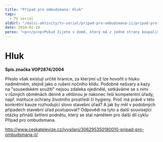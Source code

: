 ```yaml
---
title: "Případ pro ombudsmana: Hluk"
tags:
  - TV seriál
oldUrl: "/dalsi-aktivity/tv-serial/pripad-pro-ombudsmana-ii/pripad-pro-ombudsmana-hluk/"
date: 2010-02-19
perex: "<p></p><p>Pokud žijete v domě, který má z jedné strany koupaliště a z druhé rekreační objekt, rozhodně si příliš klidu asi neužijete. </p>"
---
```


<!-- imported from the old website -->

<h1>Hluk</h1><p><b>Spis.značka VOP2874/2004</b></p><p>Přesto však existují určité hranice, za kterými už lze hovořit o hluku nadměrném, stejně jako o rušení nočního klidu. Podobné nešvary a kazy na &quot;sousedském soužití&quot; nejsou zdaleka ojedinělé, setkáváme se s nimi v různých obměnách denně a většinou je nakonec řeší kompetentní úřady, např. instituce ochrany životního prostředí či hygieny. Proč má právě v této konkrétní kauze rozhodující slovo stavební úřad? A jak by měl v podobných případech stavební úřad postupovat? Odpovědi na tyto a další související otázky přináší šetření podnětu, který se stal námětem pro další díl cyklu Případ pro ombudsmana.</p><a title="Otevření do nového okna" href="http://www.ceskatelevize.cz/ivysilani/306295350180010-pripad-pro-ombudsmana-ii/" target="_blank">http://www.ceskatelevize.cz/ivysilani/306295350180010-pripad-pro-ombudsmana-ii/</a> <img alt="" src="https://www.ochrance.cz/typo3/ext/od_linkdesc/icons/external.gif" class="od_linkdesc_icon_external" />
